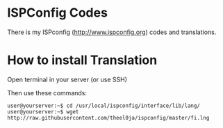 ISPConfig Codes
=========
There is my ISPconfig (http://www.ispconfig.org) codes and translations.

How to install Translation
=========
Open terminal in your server (or use SSH)

Then use these commands:
```
user@yourserver:~$ cd /usr/local/ispconfig/interface/lib/lang/
user@yourserver:~$ wget http://raw.githubusercontent.com/theel0ja/ispconfig/master/fi.lng
```
